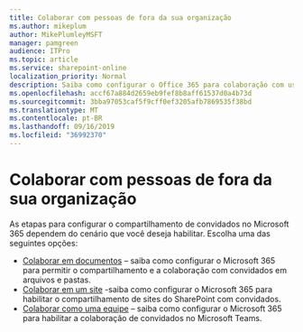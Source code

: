 ```yaml
---
title: Colaborar com pessoas de fora da sua organização
ms.author: mikeplum
author: MikePlumleyMSFT
manager: pamgreen
audience: ITPro
ms.topic: article
ms.service: sharepoint-online
localization_priority: Normal
description: Saiba como configurar o Office 365 para colaboração com usuários convidados.
ms.openlocfilehash: accf67a884d2659eb9fef8b8aff61537d0a4b73d
ms.sourcegitcommit: 3bba97053caf5f9cff0ef3205afb7869535f38bd
ms.translationtype: MT
ms.contentlocale: pt-BR
ms.lasthandoff: 09/16/2019
ms.locfileid: "36992370"
---
```

# <a name="collaborating-with-people-outside-your-organization"></a>Colaborar com pessoas de fora da sua organização

As etapas para configurar o compartilhamento de convidados no Microsoft 365 dependem do cenário que você deseja habilitar. Escolha uma das seguintes opções:

- [Colaborar em documentos](collaborate-on-documents.md) – saiba como configurar o Microsoft 365 para permitir o compartilhamento e a colaboração com convidados em arquivos e pastas.
- [Colaborar em um site](collaborate-in-a-site.md) -saiba como configurar o Microsoft 365 para habilitar o compartilhamento de sites do SharePoint com convidados.
- [Colaborar como uma equipe](collaborate-as-a-team.md) – saiba como configurar o Microsoft 365 para habilitar a colaboração de convidados no Microsoft Teams.


